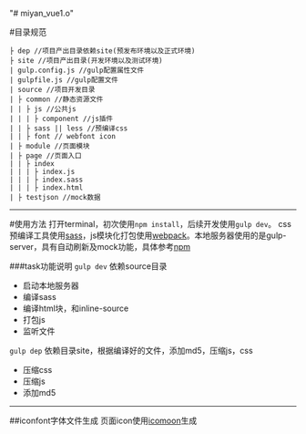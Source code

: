"# miyan_vue1.o"


#目录规范
```
├ dep //项目产出目录依赖site(预发布环境以及正式环境)
├ site //项目产出目录(开发环境以及测试环境)
| gulp.config.js //gulp配置属性文件
| gulpfile.js //gulp配置文件
| source //项目开发目录
| ├ common //静态资源文件
| | ├ js //公共js
| | | ├ component //js插件
| | ├ sass || less //预编译css
| | ├ font // webfont icon
| ├ module //页面模块
| ├ page //页面入口
| | ├ index
| | | ├ index.js
| | | ├ index.sass
| | | ├ index.html
| ├ testjson //mock数据
```
***

#使用方法
打开terminal，初次使用`npm install`，后续开发使用`gulp dev`。
css预编译工具使用[sass](http://www.w3cplus.com/sassguide/)，js模块化打包使用[webpack](http://webpack.github.io/docs/)。本地服务器使用的是gulp-server，具有自动刷新及mock功能，具体参考[npm](https://www.npmjs.com/)

###task功能说明
`gulp dev` 依赖source目录
* 启动本地服务器
* 编译sass
* 编译html块，和inline-source
* 打包js
* 监听文件

`gulp dep` 依赖目录site，根据编译好的文件，添加md5，压缩js，css
* 压缩css
* 压缩js
* 添加md5

***

##iconfont字体文件生成
页面icon使用[icomoon](https://icomoon.io/app/#/select)生成

